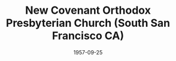 ---
date: &id001 1957-09-25
end_date: null
location:
  address: 186 Country Club Drive
  city: South San Francisco
  state: CA
minister:
- end: 1962-01-01
  name: Arthur Riffel
  start: 1958-01-01
  type: Pastor
- end: 1965-01-01
  name: Edwin Urban
  start: 1963-01-01
  type: Pastor
- end: null
  name: Carl Erickson
  start: 1967-01-01
  type: Pastor
ministers:
- Arthur Riffel
- Edwin Urban
- Carl Erickson
name: New Covenant Orthodox Presbyterian Church
names:
- end: 1988-01-01
  name: Brentwood Orthodox Presbyterian Church
  start: 1957-09-25
origination_date: *id001
raw_data: "AR    South San Francisco\n\nNew Covenant Orthodox Presbyterian Church\
  \  (September 25, 1957\u2013 )\n(called Brentwood Orthodox Presbyterian Church,\
  \ 1957\u20131988)\n186 Country Club Drive\nPastors: Arthur Riffel, 1958\u201362\n\
  Edwin Urban, 1963\u201365\nCarl Erickson, 1967\u2013"
received_from: null
states:
- CA
status:
  active: true
  end_date: null
  reason: null
  received_from: null
  withdrawal_to: null
title: New Covenant Orthodox Presbyterian Church (South San Francisco CA)
year_established:
- 1957

---